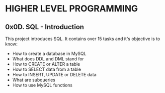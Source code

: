 # HIGHER LEVEL PROGRAMMING

## 0x0D. SQL - Introduction

This project introduces SQL. It contains over 15 tasks and it's objective is to know:
- How to create a database in MySQL
- What does DDL and DML stand for
- How to CREATE or ALTER a table
- How to SELECT data from a table
- How to INSERT, UPDATE or DELETE data
- What are subqueries
- How to use MySQL functions
